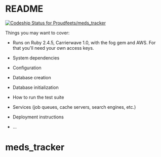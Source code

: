 # README
[![Codeship Status for Proudfeets/meds_tracker](https://app.codeship.com/projects/068a6dd0-0d11-0137-2727-42ac006b90f6/status?branch=master)](https://app.codeship.com/projects/326640)

Things you may want to cover:

* Runs on Ruby 2.4.5, Carrierwave 1.0, with the fog gem and AWS.  For that you'll need your own access keys.

* System dependencies

* Configuration

* Database creation

* Database initialization

* How to run the test suite

* Services (job queues, cache servers, search engines, etc.)

* Deployment instructions

* ...
# meds_tracker

